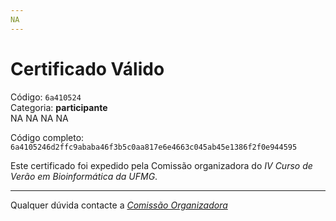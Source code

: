 ```yaml
---
NA
---
```


# Certificado Válido

Código: `6a410524`<br>
Categoria: **participante**<br>
NA
NA
NA
NA


Código completo: `6a4105246d2ffc9ababa46f3b5c0aa817e6e4663c045ab45e1386f2f0e944595`


Este certificado foi expedido pela Comissão organizadora do *IV Curso de Verão em Bioinformática da UFMG*.

----

Qualquer dúvida contacte a [_Comissão Organizadora_](<mailto:cursobioinfoufmg@gmail.com$subject=[Certificados]>)

